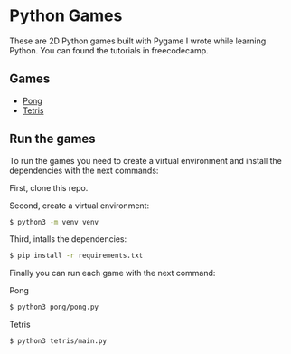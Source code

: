 # Python Games

These are 2D Python games built with Pygame I wrote while learning Python.
You can found the tutorials in freecodecamp.

## Games

- [Pong](./pong/README.md)
- [Tetris](./tetris/README.md)

## Run the games

To run the games you need to create a virtual environment and install the dependencies with the next commands:

First, clone this repo.

Second, create a virtual environment:

```bash
$ python3 -m venv venv
```

Third, intalls the dependencies:

```bash
$ pip install -r requirements.txt
```

Finally you can run each game with the next command:

Pong

```bash
$ python3 pong/pong.py
```

Tetris

```bash
$ python3 tetris/main.py
```
